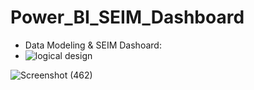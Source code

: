 # Power_BI_SEIM_Dashboard

- Data Modeling & SEIM Dashoard: 
- ![logical design](https://user-images.githubusercontent.com/68612270/170852245-3268e500-2ba8-45c5-9356-a7b0f652b5f8.png)

![Screenshot (462)](https://user-images.githubusercontent.com/68612270/170852386-755a53c4-ae2c-4c9f-bbad-9f52daa1234d.png)
